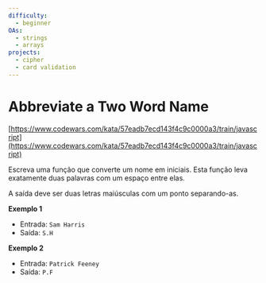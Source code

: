 ```yaml
---
difficulty:
  - beginner
OAs:
  - strings
  - arrays
projects:
  - cipher
  - card validation
---
```


# Abbreviate a Two Word Name

[https://www.codewars.com/kata/57eadb7ecd143f4c9c0000a3/train/javascript](https://www.codewars.com/kata/57eadb7ecd143f4c9c0000a3/train/javascript)

Escreva uma função que converte um nome em iniciais. Esta função leva
exatamente duas palavras com um espaço entre elas.

A saída deve ser duas letras maiúsculas com um ponto separando-as.

__Exemplo 1__

- Entrada: `Sam Harris`
- Saída: `S.H`

__Exemplo 2__

- Entrada: `Patrick Feeney`
- Saída: `P.F`
